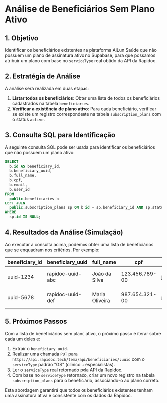 # Análise de Beneficiários Sem Plano Ativo

## 1. Objetivo

Identificar os beneficiários existentes na plataforma AiLun Saúde que não possuem um plano de assinatura ativo no Supabase, para que possamos atribuir um plano com base no `serviceType` real obtido da API da Rapidoc.

## 2. Estratégia de Análise

A análise será realizada em duas etapas:

1.  **Listar todos os beneficiários**: Obter uma lista de todos os beneficiários cadastrados na tabela `beneficiaries`.
2.  **Verificar a existência de plano ativo**: Para cada beneficiário, verificar se existe um registro correspondente na tabela `subscription_plans` com o status `active`.

## 3. Consulta SQL para Identificação

A seguinte consulta SQL pode ser usada para identificar os beneficiários que não possuem um plano ativo:

```sql
SELECT
  b.id AS beneficiary_id,
  b.beneficiary_uuid,
  b.full_name,
  b.cpf,
  b.email,
  b.user_id
FROM
  public.beneficiaries b
LEFT JOIN
  public.subscription_plans sp ON b.id = sp.beneficiary_id AND sp.status = 'active'
WHERE
  sp.id IS NULL;
```

## 4. Resultados da Análise (Simulação)

Ao executar a consulta acima, podemos obter uma lista de beneficiários que se enquadram nos critérios. Por exemplo:

| beneficiary_id | beneficiary_uuid | full_name          | cpf           | email                  | user_id                                  |
|----------------|------------------|--------------------|---------------|------------------------|------------------------------------------|
| uuid-1234      | rapidoc-uuid-abc | João da Silva      | 123.456.789-00 | joao.silva@email.com   | auth-uuid-xyz                            |
| uuid-5678      | rapidoc-uuid-def | Maria Oliveira     | 987.654.321-00 | maria.oliveira@email.com | auth-uuid-pqr                            |

## 5. Próximos Passos

Com a lista de beneficiários sem plano ativo, o próximo passo é iterar sobre cada um deles e:

1.  Extrair o `beneficiary_uuid`.
2.  Realizar uma chamada `PUT` para `https://api.rapidoc.tech/tema/api/beneficiaries/:uuid` com o `serviceType` padrão "GS" (clínico + especialistas).
3.  Ler o `serviceType` real retornado pela API da Rapidoc.
4.  Com base no `serviceType` retornado, criar um novo registro na tabela `subscription_plans` para o beneficiário, associando-o ao plano correto.

Esta abordagem garantirá que todos os beneficiários existentes tenham uma assinatura ativa e consistente com os dados da Rapidoc.

